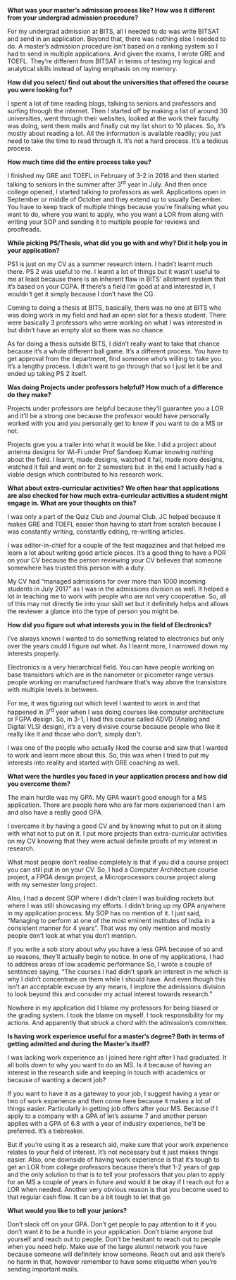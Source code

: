 <p><!-- wp:paragraph --></p>
<p><strong>What was your master’s admission process like? How was it different from your undergrad admission procedure?</strong></p>
<p><!-- /wp:paragraph --></p>
<p><!-- wp:paragraph --></p>
<p>For my undergrad admission at BITS, all I needed to do was write BITSAT and send in an application. Beyond that, there was nothing else I needed to do. A master’s admission procedure isn’t based on a ranking system so I had to send in multiple applications. And given the exams, I wrote GRE and TOEFL. They’re different from BITSAT in terms of testing my logical and analytical skills instead of laying emphasis on my memory.</p>
<p><!-- /wp:paragraph --></p>
<p><!-- wp:paragraph --></p>
<p><strong>How did you select/ find out about the universities that offered the course you were looking for?</strong></p>
<p><!-- /wp:paragraph --></p>
<p><!-- wp:paragraph --></p>
<p>I spent a lot of time reading blogs, talking to seniors and professors and surfing through the internet. Then I started off by making a list of around 30 universities, went through their websites, looked at the work their faculty was doing, sent them mails and finally cut my list short to 10 places. So, it’s mostly about reading a lot. All the information is available readily; you just need to take the time to read through it. It’s not a hard process. It’s a tedious process.</p>
<p><!-- /wp:paragraph --></p>
<p><!-- wp:paragraph --></p>
<p><strong>How much time did the entire process take you?</strong></p>
<p><!-- /wp:paragraph --></p>
<p><!-- wp:paragraph --></p>
<p>I finished my GRE and TOEFL in February of 3-2 in 2018 and then started talking to seniors in the summer after 3<sup>rd</sup> year in July. And then once college opened, I started talking to professors as well. Applications open in September or middle of October and they extend up to usually December. You have to keep track of multiple things because you’re finalising what you want to do, where you want to apply, who you want a LOR from along with writing your SOP and sending it to multiple people for reviews and proofreads.</p>
<p><!-- /wp:paragraph --></p>
<p><!-- wp:paragraph --></p>
<p><strong>While picking PS/Thesis, what did you go with and why? Did it help you in your application?</strong></p>
<p><!-- /wp:paragraph --></p>
<p><!-- wp:paragraph --></p>
<p>PS1 is just on my CV as a summer research intern. I hadn’t learnt much there. PS 2 was useful to me. I learnt a lot of things but it wasn’t useful to me at least because there is an inherent flaw in BITS’ allotment system that it’s based on your CGPA. If there’s a field I’m good at and interested in, I wouldn’t get it simply because I don’t have the CG.</p>
<p><!-- /wp:paragraph --></p>
<p><!-- wp:paragraph --></p>
<p>Coming to doing a thesis at BITS, basically, there was no one at BITS who was doing work in my field and had an open slot for a thesis student. There were basically 3 professors who were working on what I was interested in but didn’t have an empty slot so there was no chance.</p>
<p><!-- /wp:paragraph --></p>
<p><!-- wp:paragraph --></p>
<p>As for doing a thesis outside BITS, I didn’t really want to take that chance because it’s a whole different ball game. It’s a different process. You have to get approval from the department, find someone who’s willing to take you. It’s a lengthy process. I didn’t want to go through that so I just let it be and ended up taking PS 2 itself.</p>
<p><!-- /wp:paragraph --></p>
<p><!-- wp:paragraph --></p>
<p><strong>Was doing Projects under professors helpful? How much of a difference do they make?</strong></p>
<p><!-- /wp:paragraph --></p>
<p><!-- wp:paragraph --></p>
<p>Projects under professors are helpful because they’ll guarantee you a LOR and it’ll be a strong one because the professor would have personally worked with you and you personally get to know if you want to do a MS or not.</p>
<p><!-- /wp:paragraph --></p>
<p><!-- wp:paragraph --></p>
<p>Projects give you a trailer into what it would be like. I did a project about antenna designs for Wi-Fi under Prof Sandeep Kumar knowing nothing about the field. I learnt, made designs, watched it fail, made more designs, watched it fail and went on for 2 semesters but&nbsp; in the end I actually had a viable design which contributed to his research work.</p>
<p><!-- /wp:paragraph --></p>
<p><!-- wp:paragraph --></p>
<p><strong>What about extra-curricular activities? We often hear that applications are also checked for how much extra-curricular activities a student might engage in. What are your thoughts on this?</strong></p>
<p><!-- /wp:paragraph --></p>
<p><!-- wp:paragraph --></p>
<p>I was only a part of the Quiz Club and Journal Club. JC helped because it makes GRE and TOEFL easier than having to start from scratch because I was constantly writing, constantly editing, re-writing articles.</p>
<p><!-- /wp:paragraph --></p>
<p><!-- wp:paragraph --></p>
<p>I was editor-in-chief for a couple of the fest magazines and that helped me learn a lot about writing good article pieces. It’s a good thing to have a POR on your CV because the person reviewing your CV believes that someone somewhere has trusted this person with a duty.</p>
<p><!-- /wp:paragraph --></p>
<p><!-- wp:paragraph --></p>
<p>My CV had “managed admissions for over more than 1000 incoming students in July 2017” as I was in the admissions division as well. It helped a lot in teaching me to work with people who are not very cooperative. So, all of this may not directly tie into your skill set but it definitely helps and allows the reviewer a glance into the type of person you might be.</p>
<p><!-- /wp:paragraph --></p>
<p><!-- wp:paragraph --></p>
<p><strong>How did you figure out what interests you in the field of Electronics?</strong></p>
<p><!-- /wp:paragraph --></p>
<p><!-- wp:paragraph --></p>
<p>I’ve always known I wanted to do something related to electronics but only over the years could I figure out what. As I learnt more, I narrowed down my interests properly.</p>
<p><!-- /wp:paragraph --></p>
<p><!-- wp:paragraph --></p>
<p>Electronics is a very hierarchical field. You can have people working on base transistors which are in the nanometer or picometer range versus people working on manufactured hardware that’s way above the transistors with multiple levels in between.</p>
<p><!-- /wp:paragraph --></p>
<p><!-- wp:paragraph --></p>
<p>For me, it was figuring out which level I wanted to work in and that happened in 3<sup>rd</sup> year when I was doing courses like computer architecture or FGPA design. So, in 3-1, I had this course called ADVD (Analog and Digital VLSI design), it’s a very divisive course because people who like it really like it and those who don’t, simply don't.</p>
<p><!-- /wp:paragraph --></p>
<p><!-- wp:paragraph --></p>
<p>I was one of the people who actually liked the course and saw that I wanted to work and learn more about this. So, this was when I tried to put my interests into reality and started with GRE coaching as well.</p>
<p><!-- /wp:paragraph --></p>
<p><!-- wp:paragraph --></p>
<p><strong>What were the hurdles you faced in your application process and how did you overcome them?</strong></p>
<p><!-- /wp:paragraph --></p>
<p><!-- wp:paragraph --></p>
<p>The main hurdle was my GPA. My GPA wasn’t good enough for a MS application. There are people here who are far more experienced than I am and also have a really good GPA.</p>
<p><!-- /wp:paragraph --></p>
<p><!-- wp:paragraph --></p>
<p>I overcame it by having a good CV and by knowing what to put on it along with what not to put on it. I put more projects than extra-curricular activities on my CV knowing that they were actual definite proofs of my interest in research.</p>
<p><!-- /wp:paragraph --></p>
<p><!-- wp:paragraph --></p>
<p>What most people don’t realise completely is that if you did a course project you can still put in on your CV. So, I had a Computer Architecture course project, a FPGA design project, a Microprocessors course project along with my semester long project.</p>
<p><!-- /wp:paragraph --></p>
<p><!-- wp:paragraph --></p>
<p>Also, I had a decent SOP where I didn’t claim I was building rockets but where I was still showcasing my efforts. I didn’t bring up my GPA anywhere in my application process. My SOP has no mention of it. I just said, “Managing to perform at one of the most eminent institutes of India in a consistent manner for 4 years”. That was my only mention and mostly people don’t look at what you don’t mention.</p>
<p><!-- /wp:paragraph --></p>
<p><!-- wp:paragraph --></p>
<p>If you write a sob story about why you have a less GPA because of so and so reasons, they’ll actually begin to notice. In one of my applications, I had to address areas of low academic performance So, I wrote a couple of sentences saying, “The courses I had didn’t spark an interest in me which is why I didn’t concentrate on them while I should have. And even though this isn’t an acceptable excuse by any means, I implore the admissions division to look beyond this and consider my actual interest towards research.”</p>
<p><!-- /wp:paragraph --></p>
<p><!-- wp:paragraph --></p>
<p>Nowhere in my application did I blame my professors for being biased or the grading system. I took the blame on myself. I took responsibility for my actions. And apparently that struck a chord with the admission’s committee.</p>
<p><!-- /wp:paragraph --></p>
<p><!-- wp:paragraph --></p>
<p><strong>Is having work experience useful for a master’s degree? Both in terms of getting admitted and during the Master’s itself?</strong></p>
<p><!-- /wp:paragraph --></p>
<p><!-- wp:paragraph --></p>
<p>I was lacking work experience as I joined here right after I had graduated. It all boils down to why you want to do an MS. Is it because of having an interest in the research side and keeping in touch with academics or because of wanting a decent job?</p>
<p><!-- /wp:paragraph --></p>
<p><!-- wp:paragraph --></p>
<p>If you want to have it as a gateway to your job, I suggest having a year or two of work experience and then come here because it makes a lot of things easier. Particularly in getting job offers after your MS. Because if I apply to a company with a GPA of let’s assume 7 and another person applies with a GPA of 6.8 with a year of industry experience, he’ll be preferred. It’s a tiebreaker.</p>
<p><!-- /wp:paragraph --></p>
<p><!-- wp:paragraph --></p>
<p>But if you’re using it as a research aid, make sure that your work experience relates to your field of interest. It’s not necessary but it just makes things easier. Also, one downside of having work experience is that it’s tough to get an LOR from college professors because there’s that 1-2 years of gap and the only solution to that is to tell your professors that you plan to apply for an MS a couple of years in future and would it be okay if I reach out for a LOR when needed. Another very obvious reason is that you become used to that regular cash flow. It can be a bit tough to let that go.</p>
<p><!-- /wp:paragraph --></p>
<p><!-- wp:paragraph --></p>
<p><strong>What would you like to tell your juniors?</strong></p>
<p><!-- /wp:paragraph --></p>
<p><!-- wp:paragraph --></p>
<p>Don’t slack off on your GPA. Don’t get people to pay attention to it if you don’t want it to be a hurdle in your application. Don’t blame anyone but yourself and reach out to people. Don’t be hesitant to reach out to people when you need help. Make use of the large alumni network you have because someone will definitely know someone. Reach out and ask there’s no harm in that, however remember to have some etiquette when you’re sending important mails.</p>
<p><!-- /wp:paragraph --></p>
